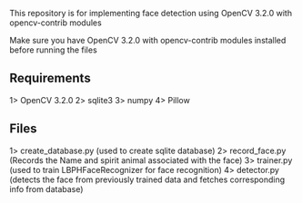 This repository is for implementing face detection using OpenCV 3.2.0 with opencv-contrib modules

Make sure you have OpenCV 3.2.0 with opencv-contrib modules installed before running the files

## Requirements

1> OpenCV 3.2.0
2> sqlite3
3> numpy
4> Pillow

## Files

1> create_database.py (used to create sqlite database)
2> record_face.py (Records the Name and spirit animal associated with the face)
3> trainer.py (used to train LBPHFaceRecognizer for face recognition)
4> detector.py (detects the face from previously trained data and fetches corresponding info from database) 

